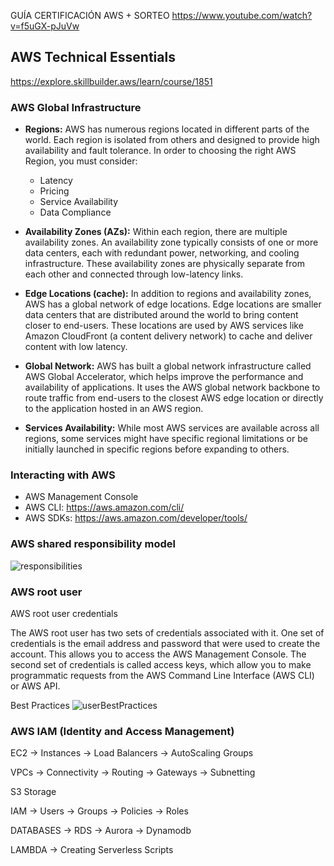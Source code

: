 GUÍA CERTIFICACIÓN AWS + SORTEO 
https://www.youtube.com/watch?v=f5uGX-pJuVw


## AWS Technical Essentials
https://explore.skillbuilder.aws/learn/course/1851

### AWS Global Infrastructure

- **Regions:** AWS has numerous regions located in different parts of the world. Each region is isolated from others and designed to provide high availability and fault tolerance. 
In order to choosing the right AWS Region, you must consider: 
    - Latency
    - Pricing
    - Service Availability
    - Data Compliance

- **Availability Zones (AZs):** Within each region, there are multiple availability zones. An availability zone typically consists of one or more data centers, each with redundant power, networking, and cooling infrastructure. These availability zones are physically separate from each other and connected through low-latency links.

- **Edge Locations (cache):** In addition to regions and availability zones, AWS has a global network of edge locations. Edge locations are smaller data centers that are distributed around the world to bring content closer to end-users. These locations are used by AWS services like Amazon CloudFront (a content delivery network) to cache and deliver content with low latency.

- **Global Network:** AWS has built a global network infrastructure called AWS Global Accelerator, which helps improve the performance and availability of applications. It uses the AWS global network backbone to route traffic from end-users to the closest AWS edge location or directly to the application hosted in an AWS region.

- **Services Availability:** While most AWS services are available across all regions, some services might have specific regional limitations or be initially launched in specific regions before expanding to others. 

### Interacting with AWS

- AWS Management Console
- AWS CLI: https://aws.amazon.com/cli/
- AWS SDKs: https://aws.amazon.com/developer/tools/

### AWS shared responsibility model

![responsibilities](https://github.com/gerabarud/devops/blob/main/03%20-%20Cloud/01-%20AWS/images/responsibilities.png)

### AWS root user

AWS root user credentials

The AWS root user has two sets of credentials associated with it. One set of credentials is the email address and password that were used to create the account. This allows you to access the AWS Management Console. The second set of credentials is called access keys, which allow you to make programmatic requests from the AWS Command Line Interface (AWS CLI) or AWS API.

Best Practices
![userBestPractices](https://github.com/gerabarud/devops/blob/main/03%20-%20Cloud/01-%20AWS/images/userBestPractices.png)

### AWS IAM (Identity and Access Management)






EC2
-> Instances
-> Load Balancers
-> AutoScaling Groups

VPCs
-> Connectivity
-> Routing
-> Gateways
-> Subnetting

S3 Storage

IAM
-> Users
-> Groups
-> Policies
-> Roles

DATABASES
-> RDS
-> Aurora
-> Dynamodb

LAMBDA
-> Creating Serverless Scripts
